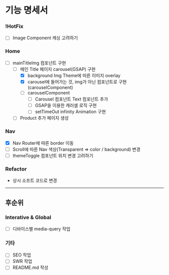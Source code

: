 # 기능 명세서

### !HotFix

- [ ] Image Component 캐싱 고려하기

### Home

- [ ] mainTitleImg 컴포넌트 구현
  - [ ] 메인 Title 페이지 carousel(GSAP) 구현
    - [x] background Img Theme에 따른 이미지 overlay
    - [x] carousel에 들어가는 것, img가 아닌 컴포넌트로 구현(carouselComponent)
    - [ ] carouselComponent
      - [ ] Carousel 컴포넌트 Text 컴포넌트 추가
      - [ ] GSAP을 이용한 캐러셀 로직 구현
      - [ ] setTimeOut infinity Animation 구현
  - [ ] Product 추가 페이지 생성

### Nav

- [x] Nav Router에 따른 border 이동
- [ ] Scroll에 따른 Nav 색상(Transparent => color / background) 변경
- [ ] themeToggle 컴포넌트 위치 변경 고려하기

### Refactor

- 상시 소프트 코드로 변경

---

## 후순위

### Interative & Global

- [ ] 디바이스별 media-query 작업

### 기타

- [ ] SEO 작업
- [ ] SWR 작업
- [ ] README.md 작성
